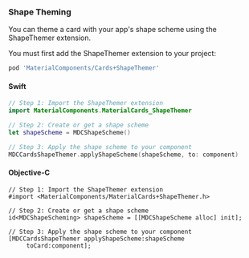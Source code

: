 ### Shape Theming

You can theme a card with your app's shape scheme using the ShapeThemer extension.

You must first add the ShapeThemer extension to your project:

```bash
pod 'MaterialComponents/Cards+ShapeThemer'
```

<!--<div class="material-code-render" markdown="1">-->
#### Swift
```swift
// Step 1: Import the ShapeThemer extension
import MaterialComponents.MaterialCards_ShapeThemer

// Step 2: Create or get a shape scheme
let shapeScheme = MDCShapeScheme()

// Step 3: Apply the shape scheme to your component
MDCCardsShapeThemer.applyShapeScheme(shapeScheme, to: component)
```

#### Objective-C

```objc
// Step 1: Import the ShapeThemer extension
#import <MaterialComponents/MaterialCards+ShapeThemer.h>

// Step 2: Create or get a shape scheme
id<MDCShapeScheming> shapeScheme = [[MDCShapeScheme alloc] init];

// Step 3: Apply the shape scheme to your component
[MDCCardsShapeThemer applyShapeScheme:shapeScheme
     toCard:component];
```
<!--</div>-->
